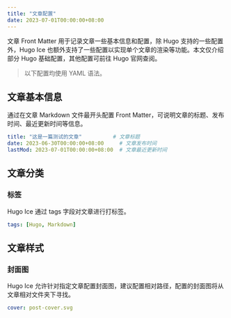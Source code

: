 ```yaml
---
title: "文章配置"
date: 2023-07-01T00:00:00+08:00
---
```


文章 Front Matter 用于记录文章一些基本信息和配置，除 Hugo 支持的一些配置外，Hugo Ice 也额外支持了一些配置以实现单个文章的渲染等功能。本文仅介绍部分 Hugo 基础配置，其他配置可前往 Hugo 官网查阅。

> 以下配置均使用 YAML 语法。

## 文章基本信息

通过在文章 Markdown 文件最开头配置 Front Matter，可说明文章的标题、发布时间、最近更新时间等信息。

```yaml
title: "这是一篇测试的文章"          # 文章标题
date: 2023-06-30T00:00:00+08:00     # 文章发布时间
lastMod: 2023-07-01T00:00:00+08:00  # 文章最近更新时间
```

## 文章分类

### 标签

Hugo Ice 通过 tags 字段对文章进行打标签。

```yaml
tags: [Hugo, Markdown]
```

## 文章样式

### 封面图

Hugo Ice 允许针对指定文章配置封面图，建议配置相对路径，配置的封面图将从文章相对文件夹下寻找。

```yaml
cover: post-cover.svg
```
